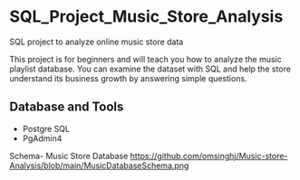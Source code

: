 # SQL_Project_Music_Store_Analysis
SQL project to analyze online music store data

This project is for beginners and will teach you how to analyze the music playlist database. You can examine the dataset with SQL and help the store understand its business growth by answering simple questions.

## Database and Tools

* Postgre SQL
* PgAdmin4

Schema- Music Store Database 
https://github.com/omsinghj/Music-store-Analysis/blob/main/MusicDatabaseSchema.png
